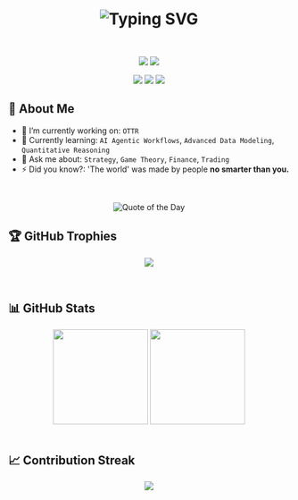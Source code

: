 <!-- PROFILE README START -->

<h1 align="center">
  <img src="https://readme-typing-svg.herokuapp.com?font=Source+Code+Pro&weight=700&size=28&duration=1500&pause=2000&color=1DA1F2&center=true&vCenter=true&width=800&lines=%F0%9F%91%8B+Hi%2C+I'm+Owen;Founder+@+OTTR+%F0%9F%A6%A6;@Clickroot%F0%9F%8C%B2%2C+@SandboxResearch%F0%9F%90%A6;Builder+of+systems+and+strategies+that+dominate." alt="Typing SVG" />
</h1>

<br />

<p align="center">
  <img src="https://img.shields.io/badge/Business-Creator-F7931A?style=for-the-badge&logo=bitcoin&logoColor=white"/>
  <img src="https://img.shields.io/badge/Currently-Learning-green?style=for-the-badge&logo=c"/>
</p>
<p align="center">
  <a href="https://owentillger.vercel.app"><img src="https://img.shields.io/badge/-Portfolio-1DA1F2?style=for-the-badge&logo=safari-browser&logoColor=white"/></a>
  <a href="mailto:owen.ottr@gmail.com"><img src="https://img.shields.io/badge/-Email-EA4335?style=for-the-badge&logo=gmail&logoColor=white"/></a>
  <a href="https://x.com/0xOwen"><img src="https://img.shields.io/badge/-X-000?style=for-the-badge&logo=x&logoColor=white"/></a>
</p>

## 🧠 About Me

- 🔭 I’m currently working on: `OTTR`
- 🌱 Currently learning: `AI Agentic Workflows`, `Advanced Data Modeling`, `Quantitative Reasoning`
- 💬 Ask me about: `Strategy`, `Game Theory`, `Finance`, `Trading`
- ⚡ Did you know?: 'The world' was made by people **no smarter than you.**

<br />

<p align="center">
  <img src="https://quotes-github-readme.vercel.app/api?type=horizontal&theme=dracula" alt="Quote of the Day" />
</p>

## 🏆 GitHub Trophies

<p align="center">
  <img src="https://github-profile-trophy.vercel.app/?username=owenCTRL&theme=dracula&no-frame=true&row=1&column=7" />
</p>

<br />

## 📊 GitHub Stats

<div align="center">
  <img height="170" src="https://github-readme-stats.vercel.app/api?username=owenCTRL&show_icons=true&theme=dracula&hide_border=true&count_private=true" />
  <img height="170" src="https://github-readme-stats.vercel.app/api/top-langs/?username=owenCTRL&layout=compact&theme=dracula&hide_border=true"/>
</div>

<br />

## 📈 Contribution Streak

<p align="center">
  <img src="https://github-readme-streak-stats.herokuapp.com/?user=owenCTRL&theme=dracula&hide_border=true" />
</p>

<!-- PROFILE README END -->
